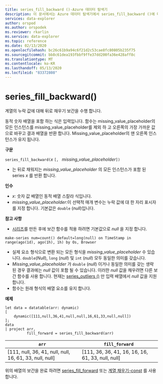 ```yaml
---
title: series_fill_backward ()-Azure 데이터 탐색기
description: 이 문서에서는 Azure 데이터 탐색기에서 series_fill_backward ()에 대해 설명 합니다.
services: data-explorer
author: orspod
ms.author: orspodek
ms.reviewer: rkarlin
ms.service: data-explorer
ms.topic: reference
ms.date: 02/13/2020
ms.openlocfilehash: bc26c61b9a94c6f21d2c53cae8fc80805b235f75
ms.sourcegitcommit: bb8c61dea193fbbf9ffe37dd200fa36e428aff8c
ms.translationtype: MT
ms.contentlocale: ko-KR
ms.lasthandoff: 05/13/2020
ms.locfileid: "83372808"
---
```

# <a name="series_fill_backward"></a>series_fill_backward()

계열의 누락 값에 대해 뒤로 채우기 보간을 수행 합니다.

동적 숫자 배열을 포함 하는 식은 입력입니다. 함수는 missing_value_placeholder의 모든 인스턴스를 missing_value_placeholder를 제외 하 고 오른쪽의 가장 가까운 값으로 바꾸고 결과 배열을 반환 합니다. Missing_value_placeholder의 맨 오른쪽 인스턴스가 유지 됩니다.

**구문**

`series_fill_backward(`*x* `[, ` *missing_value_placeholder*`])`
* 는 뒤로 채워지는 *missing_value_placeholder* 의 모든 인스턴스가 포함 된 series *x* 를 반환 합니다.

**인수**

* *x*: 숫자 값 배열인 동적 배열 스칼라 식입니다.
* *missing_value_placeholder*:이 선택적 매개 변수는 누락 값에 대 한 자리 표시자를 지정 합니다. 기본값은 `double` (*null*)입니다.

**참고 사항**

* [시리즈](make-seriesoperator.md)를 만든 후에 보간 함수를 적용 하려면 기본값으로 *null* 을 지정 합니다. 

```kusto
make-series num=count() default=long(null) on TimeStamp in range(ago(1d), ago(1h), 1h) by Os, Browser
```

* 실제 요소 형식으로 변환 되는 모든 형식을 *missing_value_placeholder* 수 있습니다. `double`(*Null*), `long` (*null*) 및 `int` (*null*) 모두 동일한 의미를 갖습니다.
* *Missing_value_placeholder* 가 `double` (*null*) 이거나 동일한 의미를 갖는 생략 된 경우 결과에는 *null* 값이 포함 될 수 있습니다. 이러한 *null* 값을 채우려면 다른 보간 함수를 사용 합니다. 현재는 [series_outliers ()](series-outliersfunction.md) 만 입력 배열에서 *null* 값을 지원 합니다.
* 함수는 원래 형식의 배열 요소를 유지 합니다.

**예제**

<!-- csl: https://help.kusto.windows.net:443/Samples -->
```kusto
let data = datatable(arr: dynamic)
[
    dynamic([111,null,36,41,null,null,16,61,33,null,null])   
];
data 
| project arr, 
          fill_forward = series_fill_backward(arr)

```

|`arr`|`fill_forward`|
|---|---|
|[111, null, 36, 41, null, null, 16, 61, 33, null, null]|[111, 36, 36, 41, 16, 16, 16, 61, 33, null, null]|

  
위의 배열의 보간을 완료 하려면 [series_fill_forward](series-fill-forwardfunction.md) 또는 [계열 채우기-const](series-fill-constfunction.md) 를 사용 합니다.
